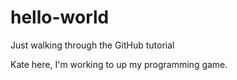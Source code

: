 # hello-world
Just walking through the GitHub tutorial

Kate here, I'm working to up my programming game.
